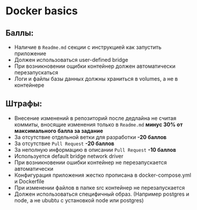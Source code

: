 # Docker basics

## Баллы:
* Наличие в `Readme.md` секции с инструкцией как запустить приложение
* Должен использоваться user-defined bridge
* При возникновении ощибки контейнер должен автоматически перезапускаться
* Логи и файлы базы данных должны храниться в volumes, а не в контейнере

## Штрафы:
* Внесение изменений в репозиторий после дедлайна не считая коммиты, вносящие изменения только в `Readme.md` **минус 30% от максимального балла за задание**
* За отсутствие отдельной ветки для разработки **-20 баллов**
* За отсутствие `Pull Request` **-20 баллов**
* За неполную информацию в описании `Pull Request` **-10 баллов**
* Используется default bridge network driver
* При возникновении ошибки контейнер не перезапускается автоматически
* Конфигурация приложения жестко прописана в docker-compose.yml и Dockerfile
* При изменении файлов в папке src контейнер не перезапускается
* Должен использоваться специфичный образ. (Например postgres и node, а не ububtu с установкой node или postgres)